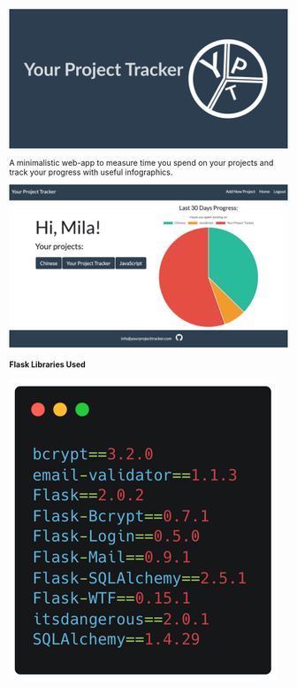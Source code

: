 ![Your Project Tracker logo](assets/ypt_logo.png)

A minimalistic web-app to measure time you spend on your projects and track your progress with useful infographics.

![home page](assets/ypt_home.png)

#### Flask Libraries Used

![flask libraries](assets/flask.png)
